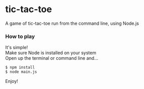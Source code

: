 # tic-tac-toe
A game of tic-tac-toe run from the command line, using Node.js  

### How to play  
It's simple!  
Make sure Node is installed on your system  
Open up the terminal or command line and...  
```
$ npm install
$ node main.js
```  
Enjoy!  
